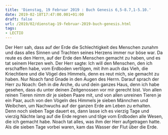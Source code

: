 ```yaml
---
title: 'Dienstag, 19 Februar 2019 : Buch Genesis 6,5-8.7,1-5.10.'
date: 2019-02-18T17:47:00.001+01:00
draft: false
url: /2019/02/dienstag-19-februar-2019-buch-genesis.html
tags: 
- LECTIO
---
```


Der Herr sah, dass auf der Erde die Schlechtigkeit des Menschen zunahm und dass alles Sinnen und Trachten seines Herzens immer nur böse war. Da reute es den Herrn, auf der Erde den Menschen gemacht zu haben, und es tat seinem Herzen weh. Der Herr sagte: Ich will den Menschen, den ich erschaffen habe, vom Erdboden vertilgen, mit ihm auch das Vieh, die Kriechtiere und die Vögel des Himmels, denn es reut mich, sie gemacht zu haben. Nur Noach fand Gnade in den Augen des Herrn. Darauf sprach der Herr zu Noach: Geh in die Arche, du und dein ganzes Haus, denn ich habe gesehen, dass du unter deinen Zeitgenossen vor mir gerecht bist. Von allen reinen Tieren nimm dir je sieben Paare mit, und von allen unreinen Tieren je ein Paar, auch von den Vögeln des Himmels je sieben Männchen und Weibchen, um Nachwuchs auf der ganzen Erde am Leben zu erhalten. Denn noch sieben Tage dauert es, dann lasse ich es vierzig Tage und vierzig Nächte lang auf die Erde regnen und tilge vom Erdboden alle Wesen, die ich gemacht habe. Noach tat alles, was ihm der Herr aufgetragen hatte. Als die sieben Tage vorbei waren, kam das Wasser der Flut über die Erde.